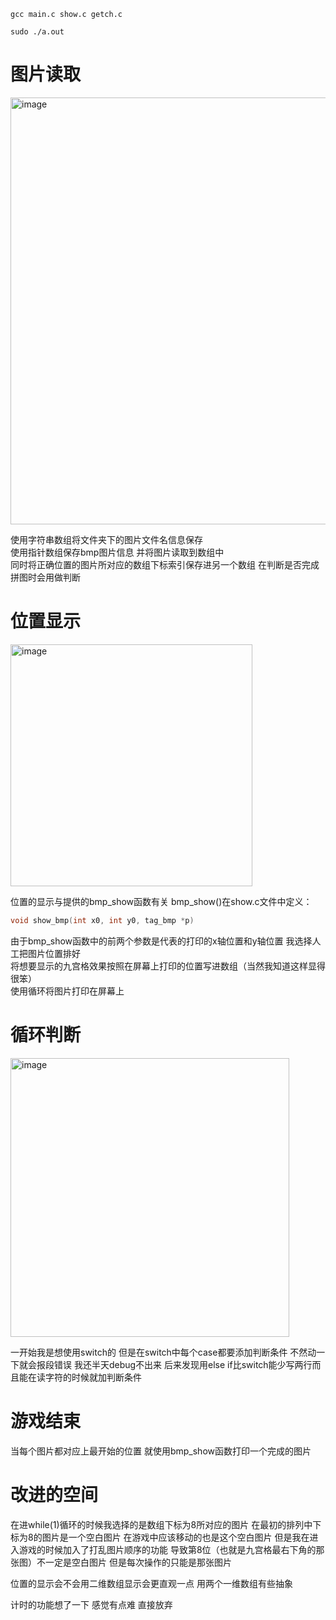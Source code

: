 ```
gcc main.c show.c getch.c
```
```
sudo ./a.out
```
# 图片读取
<img width="683" alt="image" src="https://github.com/Yang-xinzhe/C-program-jiugongge/assets/77601178/250b5486-05ab-40e9-8616-6449c45385ce">

使用字符串数组将文件夹下的图片文件名信息保存  
使用指针数组保存bmp图片信息 并将图片读取到数组中  
同时将正确位置的图片所对应的数组下标索引保存进另一个数组 在判断是否完成拼图时会用做判断  

# 位置显示  
<img width="387" alt="image" src="https://github.com/Yang-xinzhe/C-program-jiugongge/assets/77601178/1187fbae-36dd-44ae-8d7a-65cde061723c">

位置的显示与提供的bmp_show函数有关 bmp_show()在show.c文件中定义：  
```C
void show_bmp(int x0, int y0, tag_bmp *p)  
```
由于bmp_show函数中的前两个参数是代表的打印的x轴位置和y轴位置 我选择人工把图片位置排好  
将想要显示的九宫格效果按照在屏幕上打印的位置写进数组（当然我知道这样显得很笨）  
使用循环将图片打印在屏幕上  
# 循环判断  
<img width="446" alt="image" src="https://github.com/Yang-xinzhe/C-program-jiugongge/assets/77601178/7348c784-1629-4b54-86b4-9aee1cdf7b5c">

一开始我是想使用switch的 但是在switch中每个case都要添加判断条件 不然动一下就会报段错误 我还半天debug不出来 后来发现用else if比switch能少写两行而且能在读字符的时候就加判断条件  
# 游戏结束
当每个图片都对应上最开始的位置 就使用bmp_show函数打印一个完成的图片
# 改进的空间
在进while(1)循环的时候我选择的是数组下标为8所对应的图片 在最初的排列中下标为8的图片是一个空白图片 在游戏中应该移动的也是这个空白图片 但是我在进入游戏的时候加入了打乱图片顺序的功能 导致第8位（也就是九宫格最右下角的那张图）不一定是空白图片 但是每次操作的只能是那张图片

位置的显示会不会用二维数组显示会更直观一点 用两个一维数组有些抽象

计时的功能想了一下 感觉有点难 直接放弃

